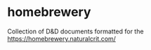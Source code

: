 # homebrewery
Collection of D&amp;D documents formatted for the https://homebrewery.naturalcrit.com/
